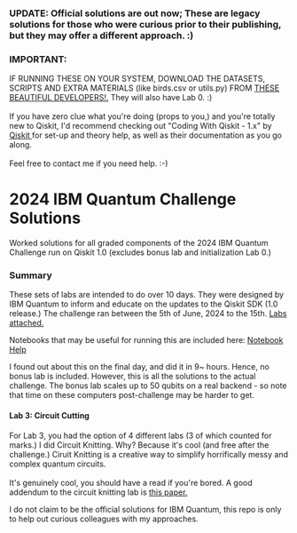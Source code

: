 ### UPDATE: Official solutions are out now; These are legacy solutions for those who were curious prior to their publishing, but they may offer a different approach. :)

### IMPORTANT: 
IF RUNNING THESE ON YOUR SYSTEM, DOWNLOAD THE DATASETS, SCRIPTS AND EXTRA MATERIALS (like birds.csv or utils.py) FROM <a href="https://github.com/qiskit-community/ibm-quantum-challenge-2024/tree/main">THESE BEAUTIFUL DEVELOPERS!.</a> They will also have Lab 0. :) <br> <br>
If you have zero clue what you're doing (props to you,) and you're totally new to Qiskit, I'd recommend checking out "Coding With Qiskit - 1.x" by  <a href="https://www.youtube.com/playlist?list=PLOFEBzvs-VvrgHZt3exM_NNiNKtZlHvZi"> Qiskit </a> for set-up and theory help, as well as their documentation as you go along. <br> <br> Feel free to contact me if you need help. :-)

# 2024 IBM Quantum Challenge Solutions
Worked solutions for all graded components of the 2024 IBM Quantum Challenge run on Qiskit 1.0 (excludes bonus lab and initialization Lab 0.) 

### Summary
These sets of labs are intended to do over 10 days. They were designed by IBM Quantum to inform and educate on the updates to the Qiskit SDK (1.0 release.)
The challenge ran between the 5th of June, 2024 to the 15th. <a href="https://challenges.quantum.ibm.com/2024#lab-0">Labs attached.</a> 

Notebooks that may be useful for running this are included here:  <a href="https://www.ibm.com/quantum/blog/qiskit-notebook-environments">Notebook Help</a>

I found out about this on the final day, and did it in 9~ hours. Hence, no bonus lab is included. However, this is all the solutions to the actual challenge. The bonus lab scales up to 50 qubits on a real backend - so note that time on these computers post-challenge may be harder to get.

#### Lab 3: Circuit Cutting
For Lab 3, you had the option of 4 different labs (3 of which counted for marks.) I did Circuit Knitting. Why? Because it's cool (and free after the challenge.) Ciruit Knitting is a creative way to simplify horrifically messy and complex quantum circuits. <br> <br>
It's genuinely cool, you should have a read if you're bored. A good addendum to the circuit knitting lab is <a href="https://arxiv.org/pdf/2205.00016">this paper.</a>

I do not claim to be the official solutions for IBM Quantum, this repo is only to help out curious colleagues with my approaches. 


